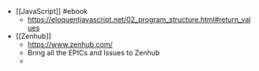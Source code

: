- [[JavaScript]] #ebook
	- https://eloquentjavascript.net/02_program_structure.html#return_values
- [[Zenhub]]
	- https://www.zenhub.com/
	- Bring all the EPICs and Issues to Zenhub
	-